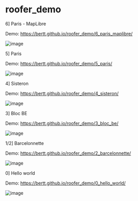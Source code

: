 # roofer_demo

6] Paris - MapLibre

Demo: https://bertt.github.io/roofer_demo/6_paris_maplibre/

![image](https://github.com/user-attachments/assets/4e40f9ed-95fd-4d27-9180-d6021e70f994)


5] Paris

Demo: https://bertt.github.io/roofer_demo/5_paris/

![image](https://github.com/user-attachments/assets/8ff290a8-1738-4950-8c24-555d6ee50ab5)

4] Sisteron

Demo: https://bertt.github.io/roofer_demo/4_sisteron/

![image](https://github.com/user-attachments/assets/baebc99e-20f1-40c9-8229-a30547c84a7c)

3] Bloc BE

Demo: https://bertt.github.io/roofer_demo/3_bloc_be/

![image](https://github.com/user-attachments/assets/0c31f739-a006-46bf-8d31-a6d95d2bc169)

1/2] Barcelonnette

Demo: https://bertt.github.io/roofer_demo/2_barcelonnette/

![image](https://github.com/user-attachments/assets/fdf209f9-ead8-441e-aa70-299014c411eb)

0] Hello world

Demo: https://bertt.github.io/roofer_demo/0_hello_world/

![image](https://github.com/user-attachments/assets/ac086b2b-baed-470a-bb51-5d4eb4bece54)



